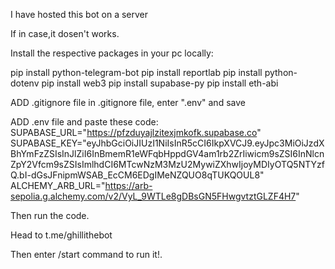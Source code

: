 I have hosted this bot on a server

If in case,it dosen't works. 

Install the respective packages in your pc locally:

pip install python-telegram-bot
pip install reportlab
pip install python-dotenv
pip install web3
pip install supabase-py
pip install eth-abi


ADD .gitignore file
in .gitignore file, enter ".env" and save

ADD .env file
and paste these code:
SUPABASE_URL="https://pfzduyajlzitexjmkofk.supabase.co"
SUPABASE_KEY="eyJhbGciOiJIUzI1NiIsInR5cCI6IkpXVCJ9.eyJpc3MiOiJzdXBhYmFzZSIsInJlZiI6InBmemR1eWFqbHppdGV4am1rb2ZrIiwicm9sZSI6InNlcnZpY2Vfcm9sZSIsImlhdCI6MTcwNzM3MzU2MywiZXhwIjoyMDIyOTQ5NTYzfQ.bI-dGsJFnipmWSAB_EcCM6EDgIMeNZQUO8qTUKQOUL8"
ALCHEMY_ARB_URL="https://arb-sepolia.g.alchemy.com/v2/VyL_9WTLe8gDBsGN5FHwgvtztGLZF4H7"



Then run the code.

Head to t.me/ghillithebot

Then enter /start command to run it!.
